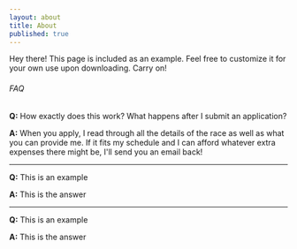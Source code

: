 ```yaml
---
layout: about
title: About
published: true
---
```



Hey there! This page is included as an example. Feel free to customize it for your own use upon downloading. Carry on!

###### FAQ

**Q:** How exactly does this work? What happens after I submit an application?

**A:** When you apply, I read through all the details of the race as well as what you can provide me. If it fits my schedule and I can afford whatever extra expenses there might be, I'll send you an email back!

---

**Q:** This is an example

**A:** This is the answer

---

**Q:** This is an example

**A:** This is the answer
